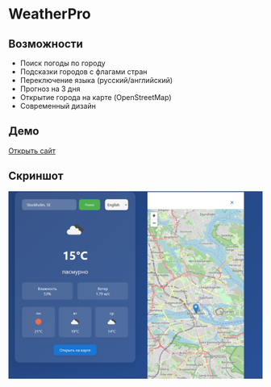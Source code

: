 # WeatherPro
## Возможности
- Поиск погоды по городу
- Подсказки городов с флагами стран
- Переключение языка (русский/английский)
- Прогноз на 3 дня
- Открытие города на карте (OpenStreetMap)
- Современный дизайн

## Демо
[Открыть сайт](https://s2n4ster.github.io/weatherpro/)

## Скриншот
![WeatherPro screenshot](Screenshot_2.png)
